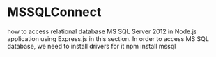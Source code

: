 # MSSQLConnect
how to access relational database MS SQL Server 2012 in Node.js application using Express.js in this section.  In order to access MS SQL database, we need to install drivers for it npm install mssql
